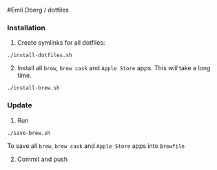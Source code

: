 #Emil Oberg / dotfiles

### Installation 

1. Create symlinks for all dotfiles:

```
./install-dotfiles.sh
```

2. Install all `brew`, `brew cask` and `Apple Store` apps. This _will_ take a long time.

```
./install-brew.sh
```


### Update

1. Run

```
./save-brew.sh
```

To save all `brew`, `brew cask` and `Apple Store` apps into `Brewfile`

2. Commit and push